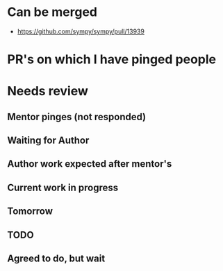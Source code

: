 Can be merged
=============

* https://github.com/sympy/sympy/pull/13939

PR's on which I have pinged people
==================================

Needs review
============


Mentor pinges (not responded)
-----------------------------

Waiting for Author
-----------------------------

Author work expected after mentor's
------------------------------------

Current work in progress
------------------------

Tomorrow
--------

TODO
----

Agreed to do, but wait
----------------------
